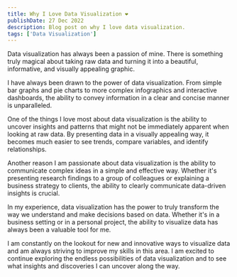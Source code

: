 ```yaml
---
title: Why I Love Data Visualization ❤️
publishDate: 27 Dec 2022
description: Blog post on why I love data visualization.
tags: ['Data Visualization']
---
```


Data visualization has always been a passion of mine. There is something truly magical about taking raw data and turning it into a beautiful, informative, and visually appealing graphic.

I have always been drawn to the power of data visualization. From simple bar graphs and pie charts to more complex infographics and interactive dashboards, the ability to convey information in a clear and concise manner is unparalleled.

One of the things I love most about data visualization is the ability to uncover insights and patterns that might not be immediately apparent when looking at raw data. By presenting data in a visually appealing way, it becomes much easier to see trends, compare variables, and identify relationships.

Another reason I am passionate about data visualization is the ability to communicate complex ideas in a simple and effective way. Whether it's presenting research findings to a group of colleagues or explaining a business strategy to clients, the ability to clearly communicate data-driven insights is crucial.

In my experience, data visualization has the power to truly transform the way we understand and make decisions based on data. Whether it's in a business setting or in a personal project, the ability to visualize data has always been a valuable tool for me.

I am constantly on the lookout for new and innovative ways to visualize data and am always striving to improve my skills in this area. I am excited to continue exploring the endless possibilities of data visualization and to see what insights and discoveries I can uncover along the way.
